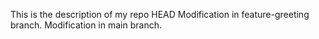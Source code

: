 This is the description of my repo
HEAD
Modification in feature-greeting branch.
 Modification in main branch.
